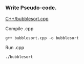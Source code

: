 ### Write Pseudo-code.

[C++/bubblesort.cpp](https://github.com/brettjrea/Algorithms/blob/main/C%2B%2B/bubblesort.cpp)

Compile .cpp

```
g++ bubblesort.cpp -o bubblesort
```

Run .cpp

```
./bubblesort
```
